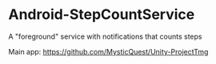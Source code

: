 # Android-StepCountService
A "foreground" service with notifications that counts steps

Main app: https://github.com/MysticQuest/Unity-ProjectTmg
